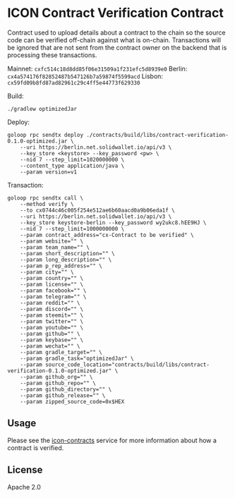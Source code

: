 # ICON Contract Verification Contract

Contract used to upload details about a contract to the chain so the source code can be
verified off-chain against what is on-chain. Transactions will be ignored that are not 
sent from the contract owner on the backend that is processing these transactions. 

Mainnet: `cxfc514c18d8dd85f06e31509a1f231efc5d8939e0`
Berlin: `cx4a574176f82852487b547126b7a59874f5599acd`
Lisbon: `cx59fd09b8fd87ad82961c29c4ff5e44773f629330`

Build: 
```shell
./gradlew optimizedJar
```

Deploy:
```shell
goloop rpc sendtx deploy ./contracts/build/libs/contract-verification-0.1.0-optimized.jar \
    --uri https://berlin.net.solidwallet.io/api/v3 \
    --key_store <keystore> --key_password <pw> \
    --nid 7 --step_limit=1020000000 \
    --content_type application/java \
    --param version=v1
```

Transaction:
```shell
goloop rpc sendtx call \
    --method verify \
    --to cx0744c46c005f254e512ae6b60aacd0a9b06eda1f \
    --uri https://berlin.net.solidwallet.io/api/v3 \
    --key_store keystore-berlin --key_password wy2ukc8.hEE9HJ \
    --nid 7 --step_limit=1000000000 \
    --param contract_address="cx-Contract to be verified" \
    --param website="" \
    --param team_name="" \
    --param short_description="" \
    --param long_description="" \
    --param p_rep_address="" \
    --param city="" \
    --param country="" \
    --param license="" \
    --param facebook="" \
    --param telegram="" \
    --param reddit="" \
    --param discord="" \
    --param steemit="" \
    --param twitter="" \
    --param youtube="" \
    --param github="" \
    --param keybase="" \
    --param wechat="" \
    --param gradle_target="" \
    --param gradle_task="optimizedJar" \
    --param source_code_location="contracts/build/libs/contract-verification-0.1.0-optimized.jar" \
    --param github_org="" \
    --param github_repo="" \
    --param github_directory="" \
    --param github_release="" \
    --param zipped_source_code=0x$HEX
```

## Usage

Please see the [icon-contracts](https://github.com/geometry-labs/icon-contracts) service for more information about how a contract is verified. 

## License 

Apache 2.0
